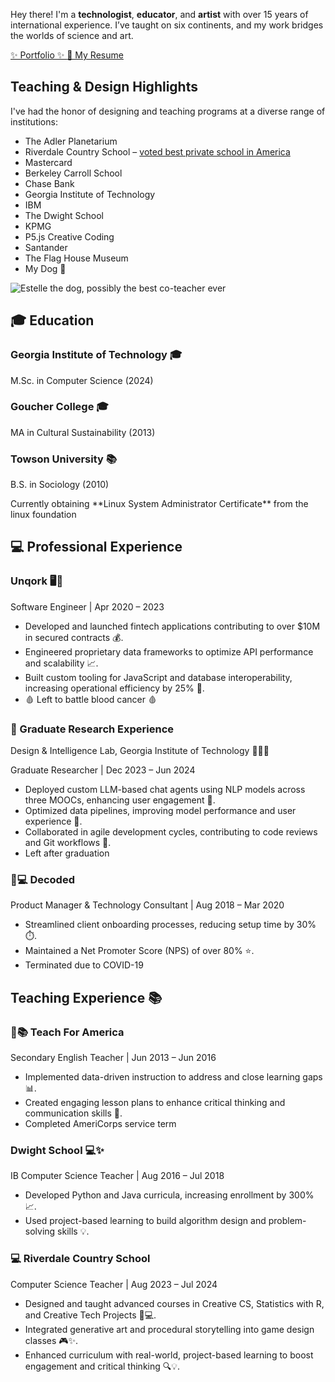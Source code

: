 
<html lang="en">
<head>
  <meta charset="UTF-8" />
  <meta name="viewport" content="width=device-width, initial-scale=1.0" />
  <link href="{{ 'styles.css' | relative_url }}" rel="stylesheet" />
</head>

<body class="cats">

<p class="intro-text">
  Hey there! I'm a <strong>technologist</strong>, <strong>educator</strong>, and <strong>artist</strong> with over 15 years of international experience.
  I’ve taught on six continents, and my work bridges the worlds of science and art.
</p>

<div class="portfolio-links">
  <a href="https://github.com/LilaShiba"
     class="portfolio-button"
     target="_blank"
     rel="noopener"
     aria-label="View Lila's Portfolio">
    ✨ Portfolio ✨
  </a>
  <a href="https://LilaShiba.github.io/resume2024/Lila%20James%20_%20Summer%202025-3.pdf"
     class="portfolio-button"
     target="_blank"
     rel="noopener"
     aria-label="View Lila's Resume PDF">
    📄 My Resume
  </a>
</div>


<section class="step">
  <div class="container">
    <h2>Teaching & Design Highlights</h2>
    <p>I've had the honor of designing and teaching programs at a diverse range of institutions:</p>
    <ul class="institution-list">
      <li>The Adler Planetarium</li>
      <li>
        Riverdale Country School – 
        <a href="https://www.niche.com/k12/riverdale-country-school-bronx-ny/" target="_blank" rel="noopener" class="styled-link">
          voted best private school in America
        </a>
      </li>
      <li>Mastercard</li>
      <li>Berkeley Carroll School</li>
      <li>Chase Bank</li>
      <li>Georgia Institute of Technology</li>
      <li>IBM</li>
      <li>The Dwight School</li>
      <li>KPMG</li>
      <li>P5.js Creative Coding</li>
      <li>Santander</li>
      <li>The Flag House Museum</li>
      <li>My Dog 🐶</li>
    </ul>
    <div class="image-container">
      <img src="../assets/imgs/estelle.jpg" alt="Estelle the dog, possibly the best co-teacher ever" class="dog-photo" />
    </div>
  </div>
</section>




<section class="step">
  <div class="container">
    <div class="section-header">
      <h2>🎓 Education</h2>
    </div>
    <div class="content">
      <h3>Georgia Institute of Technology <span class="emoji">🎓</span></h3>
      <p>M.Sc. in Computer Science (2024)</p>
      <h3>Goucher College <span class="emoji">🎓</span></h3>
      <p>MA in Cultural Sustainability (2013)</p>
      <h3>Towson University <span class="emoji">📚</span></h3>
      <p>B.S. in Sociology (2010)</p>
      <p>Currently obtaining **Linux System Administrator Certificate** from the linux foundation</p>
    </div>

  </div>
</section>

<section class="section">
  <div class="container">
    <div class="section-header">
      <h2>💻 Professional Experience</h2>
    </div>
    <div class="step glow-hover">
      <h3>Unqork <span class="emoji">🖥️🌙</span></h3>
      <p>Software Engineer | Apr 2020 – 2023</p>
      <ul>
        <li>Developed and launched fintech applications contributing to over $10M in secured contracts 💰.</li>
        <li>Engineered proprietary data frameworks to optimize API performance and scalability 📈.</li>
        <li>Built custom tooling for JavaScript and database interoperability, increasing operational efficiency by 25% 🔧.</li>
        <li>🩸 Left to battle blood cancer 🩸</li>
      </ul>
    </div>
  </div>
</section>

<section class="step glow-hover">
  <div class="container">
    <h3>🔬 Graduate Research Experience</h3>
    <p>Design & Intelligence Lab, Georgia Institute of Technology <span class="emoji">🧑‍💻✨</span></p>
    <p>Graduate Researcher | Dec 2023 – Jun 2024</p>
    <ul>
      <li>Deployed custom LLM-based chat agents using NLP models across three MOOCs, enhancing user engagement 💬.</li>
      <li>Optimized data pipelines, improving model performance and user experience 🚀.</li>
      <li>Collaborated in agile development cycles, contributing to code reviews and Git workflows 🔄.</li>
      <li>Left after graduation</li>
    </ul>
  </div>
</section>

<section class="step glow-hover">
  <div class="container">
    <h3><span class="emoji">🔮💻</span> Decoded</h3>
    <p>Product Manager & Technology Consultant | Aug 2018 – Mar 2020</p>
    <ul>
      <li>Streamlined client onboarding processes, reducing setup time by 30% ⏱️.</li>
      <li>Maintained a Net Promoter Score (NPS) of over 80% ⭐.</li>
      <li>Terminated due to COVID-19</li>
    </ul>
  </div>
</section>

<section class="section">
  <div class="container">
    <div class="section-header">
      <h2>Teaching Experience 📚</h2>
    </div>
    <div class="step glow-hover">
      <h3><span class="emoji">🌸📚</span> Teach For America</h3>
      <p>Secondary English Teacher | Jun 2013 – Jun 2016</p>
      <ul>
        <li>Implemented data-driven instruction to address and close learning gaps 📊.</li>
        <li>Created engaging lesson plans to enhance critical thinking and communication skills 📝.</li>
        <li>Completed AmeriCorps service term</li>
      </ul>
    </div>
    <div class="step glow-hover">
      <h3>Dwight School <span class="emoji">💻✨</span></h3>
      <p>IB Computer Science Teacher | Aug 2016 – Jul 2018</p>
      <ul>
        <li>Developed Python and Java curricula, increasing enrollment by 300% 📈.</li>
        <li>Used project-based learning to build algorithm design and problem-solving skills 💡.</li>
      </ul>
    </div>
  </div>
</section>

<section class="step glow-hover">
  <div class="container">
    <h3>💻 Riverdale Country School</h3>
    <p>Computer Science Teacher | Aug 2023 – Jul 2024</p>
    <ul>
      <li>Designed and taught advanced courses in Creative CS, Statistics with R, and Creative Tech Projects 🎨💻.</li>
      <li>Integrated generative art and procedural storytelling into game design classes 🎮✨.</li>
      <li>Enhanced curriculum with real-world, project-based learning to boost engagement and critical thinking 🔍💡.</li>
    </ul>
  </div>
</section>

<script src="{{ site.baseurl }}/assets/js/cats.js"></script>
<script src="{{ site.baseurl }}/assets/js/mouse.js"></script>
<script src="{{ site.baseurl }}/assets/js/confetti.js"></script>
<script src="{{ site.baseurl }}/assets/js/expandEffect.js"></script>

</body>
</html>
